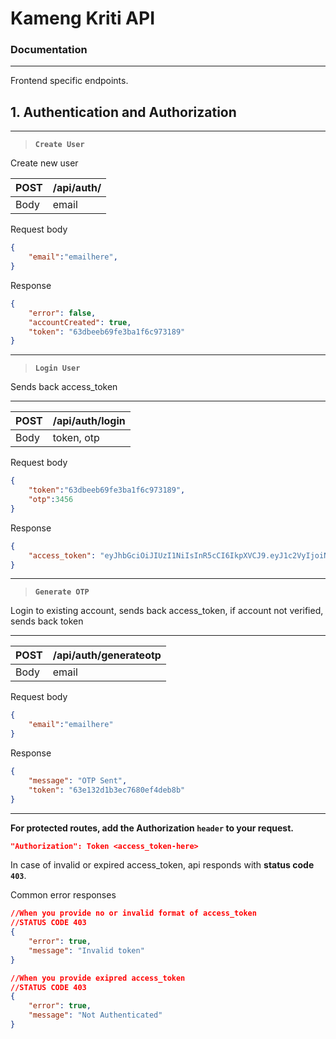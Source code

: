 # Kameng Kriti API

### Documentation

---

Frontend specific endpoints.

## 1. Authentication and Authorization

---

> **`Create User`**

Create new user

| POST | /api/auth/ |
| --- | --- |
| Body | email |

Request body

```json
{
	"email":"emailhere",
}
```

Response

```json
{
	"error": false,
	"accountCreated": true,
	"token": "63dbeeb69fe3ba1f6c973189"
}
```

---

> **`Login User`**

Sends back access_token

---

| POST | /api/auth/login |
| --- | --- |
| Body | token, otp |

Request body

```json
{
	"token":"63dbeeb69fe3ba1f6c973189",
	"otp":3456
}
```

Response

```json
{
	"access_token": "eyJhbGciOiJIUzI1NiIsInR5cCI6IkpXVCJ9.eyJ1c2VyIjoiNjNiZmZlM2E1ZTU5ZmQyMTI5ZmExZDg5IiwiaWF0IjoxNjc0OTk4Mzg3LCJleHAiOjE2NzUwMDE5ODd9.WZdXdeI9j2F9LYMTJZjpm-hlnMILheRG0gTQo63wmlk"
}
```

---

> **`Generate OTP`**

Login to existing account, sends back access_token, if account not verified, sends back token

---

| POST | /api/auth/generateotp |
| --- | --- |
| Body | email |

Request body

```json
{
	"email":"emailhere"
}
```

Response

```json
{
	"message": "OTP Sent",
	"token": "63e132d1b3ec7680ef4deb8b"
}
```

---

**For protected routes, add the Authorization `header` to your request.**

```json
"Authorization": Token <access_token-here>
```

In case of invalid or expired access_token, api responds with **status code `403`**.

Common error responses

```json
//When you provide no or invalid format of access_token
//STATUS CODE 403
{
	"error": true,
	"message": "Invalid token"
}
```

```json
//When you provide exipred access_token
//STATUS CODE 403
{
	"error": true,
	"message": "Not Authenticated"
}
```
